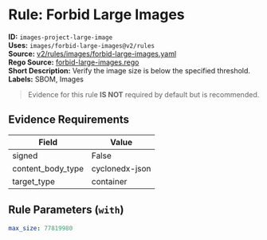 # Rule: Forbid Large Images  
**ID:** `images-project-large-image`  
**Uses:** `images/forbid-large-images@v2/rules`  
**Source:** [v2/rules/images/forbid-large-images.yaml](https://github.com/scribe-public/sample-policies/v2/rules/images/forbid-large-images.yaml)  
**Rego Source:** [forbid-large-images.rego](https://github.com/scribe-public/sample-policies/v2/rules/images/forbid-large-images.rego)  
**Short Description:** Verify the image size is below the specified threshold.  
**Labels:** SBOM, Images  
> Evidence for this rule **IS NOT** required by default but is recommended.


## Evidence Requirements  
| Field | Value |
|-------|-------|
| signed | False |
| content_body_type | cyclonedx-json |
| target_type | container |

## Rule Parameters (`with`)  
```yaml
max_size: 77819980
```

